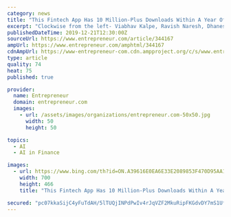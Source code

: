 ```yaml
---
category: news
title: "This Fintech App Has 10 Million-Plus Downloads Within A Year Of Launch"
excerpt: "Clockwise from the left- Viabhav Kalpe, Ravish Naresh, Dhanesh Kumar, Ashish Sonone, Jaideep Poonia Naresh claims that what makes KhataBook different from other fintech apps is its deep penetration in the ... Housing.com and Kyte.ai were his earlier stints. Talking about the learning he has gained over the course of his journey, Naresh says ..."
publishedDateTime: 2019-12-21T12:30:00Z
sourceUrl: https://www.entrepreneur.com/article/344167
ampUrl: https://www.entrepreneur.com/amphtml/344167
cdnAmpUrl: https://www-entrepreneur-com.cdn.ampproject.org/c/s/www.entrepreneur.com/amphtml/344167
type: article
quality: 74
heat: 75
published: true

provider:
  name: Entrepreneur
  domain: entrepreneur.com
  images:
    - url: /assets/images/organizations/entrepreneur.com-50x50.jpg
      width: 50
      height: 50

topics:
  - AI
  - AI in Finance

images:
  - url: https://www.bing.com/th?id=ON.A39616E0EA6E33E2089853F470D95AA1
    width: 700
    height: 466
    title: "This Fintech App Has 10 Million-Plus Downloads Within A Year Of Launch"

secured: "pc07kkaSijC4yFuTdAH/5lTUQjINPdPwIv4rJqVZF2MkuRipFKGdvDY7mS1Uf3/X9zbP4BGMi9MySE2f2wToMHKUdqJ2IxxTmRHTYYhh6QfqVUarFfgdnWrl3LNW92X7O71WU8mhuQrFkjEOdXoKlZ5jyJhTAjVKPdJ+bFVQSmzqfaM7A1PSt6BgT7EvctD+/3T4OBsxW0kQxjMvwhhOtQAhZckLWQvKQeQgr9f/SPQ2OY+BdDFYuZxOdstN/WWvLwq5t1xGGwUARE/EQsHKxg==;dQ8v+yeL8x248z/QHrYDbw=="
---
```


